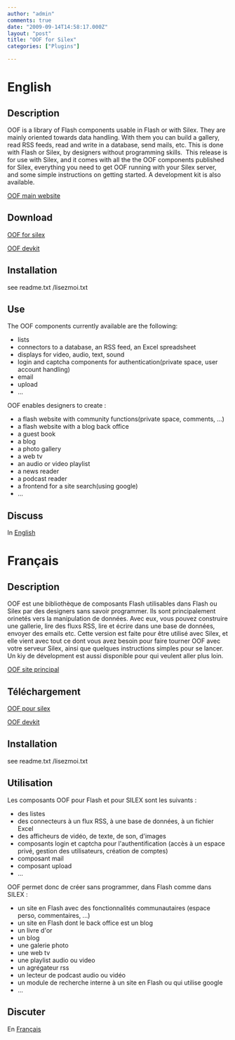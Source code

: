```yaml
---
author: "admin"
comments: true
date: "2009-09-14T14:58:17.000Z"
layout: "post"
title: "OOF for Silex"
categories: ["Plugins"]

---
```

# English




## Description


OOF is a library of Flash components usable in Flash or with Silex. They are mainly oriented towards data handling. With them you can build a gallery, read RSS feeds, read and write in a database, send mails, etc. This is done with Flash or Silex, by designers without programming skills.  This release is for use with Silex, and it comes with all the the OOF components published for Silex, everything you need to get OOF running with your Silex server, and some simple instructions on getting started. A development kit is also available.

[OOF main website](http://oof.sourceforge.net/)


## Download


[OOF for silex](http://downloads.sourceforge.net/project/oof/OOF%20for%20Silex/v1.2/oof%20v1.2.zip?use_mirror=switch)

[OOF devkit](http://downloads.sourceforge.net/project/oof/devkit/v1.2/oof%20devkit%20v1.2.zip?use_mirror=sunet)


## Installation


see readme.txt /lisezmoi.txt


## Use


The OOF components currently available are the following:
* lists
* connectors to a database, an RSS feed, an Excel spreadsheet
* displays for video, audio, text, sound
* login and captcha components for authentication(private space, user account handling)
* email
* upload
* ...

OOF enables designers to create :
* a flash website with community functions(private space, comments, ...)
* a flash website with a blog back office
* a guest book
* a blog
* a photo gallery
* a web tv
* an audio or video playlist
* a news reader
* a podcast reader
* a frontend for a site search(using google)
* ...


## Discuss


In [English](http://silex.hoyau.info/forum_en/viewtopic.php?f=3&t=241&start=0)


# Français




## Description


OOF est une bibliothèque de composants Flash utilisables dans Flash ou Silex par des designers sans savoir programmer. Ils sont principalement orinetés vers la manipulation de données. Avec eux, vous pouvez construire une gallerie, lire des fluxs RSS, lire et écrire dans une base de données, envoyer des emails etc. Cette version est faite pour être utilisé avec Silex, et elle vient avec tout ce dont vous avez besoin pour faire tourner OOF avec votre serveur Silex, ainsi que quelques instructions simples pour se lancer. Un kiy de dévelopment est aussi disponible pour qui veulent aller plus loin.

[OOF site principal
](http://oof.sourceforge.net/)


## Téléchargement


[OOF pour silex](http://downloads.sourceforge.net/project/oof/OOF%20for%20Silex/v1.2/oof%20v1.2.zip?use_mirror=switch)

[OOF devkit](http://downloads.sourceforge.net/project/oof/devkit/v1.2/oof%20devkit%20v1.2.zip?use_mirror=sunet)


## Installation


see readme.txt /lisezmoi.txt


## Utilisation


Les composants OOF pour Flash et pour SILEX sont les suivants :
* des listes
* des connecteurs à un flux RSS, à une base de données, à un fichier Excel
* des afficheurs de vidéo, de texte, de son, d'images
* composants login et captcha pour l'authentification (accès à un espace privé, gestion des utilisateurs, création de comptes)
* composant mail
* composant upload
* ...

OOF permet donc de créer sans programmer, dans Flash comme dans SILEX :
* un site en Flash avec des fonctionnalités communautaires (espace perso, commentaires, ...)
* un site en Flash dont le back office est un blog
* un livre d'or
* un blog
* une galerie photo
* une web tv
* une playlist audio ou video
* un agrégateur rss
* un lecteur de podcast audio ou vidéo
* un module de recherche interne à un site en Flash ou qui utilise google
* ...


## Discuter


En [Français](http://silex.hoyau.info/forum/viewtopic.php?f=3&t=550&start=0)


